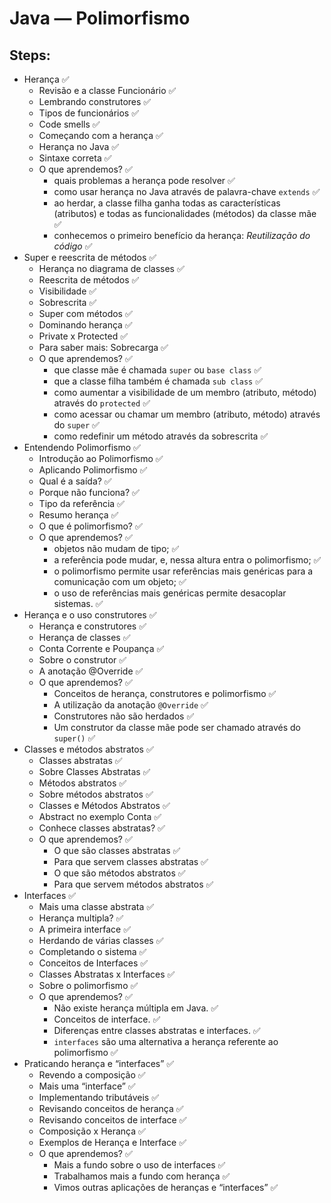 # Java — Polimorfismo

## Steps:

- Herança ✅
  - Revisão e a classe Funcionário ✅
  - Lembrando construtores ✅
  - Tipos de funcionários ✅
  - Code smells ✅
  - Começando com a herança ✅
  - Herança no Java ✅
  - Sintaxe correta ✅
  - O que aprendemos? ✅
    - quais problemas a herança pode resolver ✅
    - como usar herança no Java através de palavra-chave `extends` ✅
    - ao herdar, a classe filha ganha todas as características (atributos) e todas as funcionalidades (métodos) da classe mãe ✅
    - conhecemos o primeiro benefício da herança: _Reutilização do código_ ✅
- Super e reescrita de métodos ✅
  - Herança no diagrama de classes ✅
  - Reescrita de métodos ✅
  - Visibilidade ✅
  - Sobrescrita ✅
  - Super com métodos ✅
  - Dominando herança ✅
  - Private x Protected ✅
  - Para saber mais: Sobrecarga ✅
  - O que aprendemos? ✅
    - que classe mãe é chamada `super` ou `base class` ✅
    - que a classe filha também é chamada `sub class` ✅
    - como aumentar a visibilidade de um membro (atributo, método) através do `protected` ✅
    - como acessar ou chamar um membro (atributo, método) através do `super` ✅
    - como redefinir um método através da sobrescrita ✅
- Entendendo Polimorfismo ✅
  - Introdução ao Polimorfismo ✅
  - Aplicando Polimorfismo ✅
  - Qual é a saída? ✅
  - Porque não funciona? ✅
  - Tipo da referência ✅
  - Resumo herança ✅
  - O que é polimorfismo? ✅
  - O que aprendemos? ✅
    - objetos não mudam de tipo; ✅
    - a referência pode mudar, e, nessa altura entra o polimorfismo; ✅
    - o polimorfismo permite usar referências mais genéricas para a comunicação com um objeto; ✅
    - o uso de referências mais genéricas permite desacoplar sistemas. ✅
- Herança e o uso construtores ✅
  - Herança e construtores ✅
  - Herança de classes ✅
  - Conta Corrente e Poupança ✅
  - Sobre o construtor ✅
  - A anotação @Override ✅
  - O que aprendemos? ✅
    - Conceitos de herança, construtores e polimorfismo ✅
    - A utilização da anotação `@Override` ✅
    - Construtores não são herdados ✅
    - Um construtor da classe mãe pode ser chamado através do `super()` ✅
- Classes e métodos abstratos ✅
  - Classes abstratas ✅
  - Sobre Classes Abstratas ✅
  - Métodos abstratos ✅
  - Sobre métodos abstratos ✅
  - Classes e Métodos Abstratos ✅
  - Abstract no exemplo Conta ✅
  - Conhece classes abstratas? ✅
  - O que aprendemos? ✅
    - O que são classes abstratas ✅
    - Para que servem classes abstratas ✅
    - O que são métodos abstratos ✅
    - Para que servem métodos abstratos ✅
- Interfaces ✅
  - Mais uma classe abstrata ✅
  - Herança multipla? ✅
  - A primeira interface ✅
  - Herdando de várias classes ✅
  - Completando o sistema ✅
  - Conceitos de Interfaces ✅
  - Classes Abstratas x Interfaces ✅
  - Sobre o polimorfismo ✅
  - O que aprendemos? ✅
    - Não existe herança múltipla em Java. ✅
    - Conceitos de interface. ✅
    - Diferenças entre classes abstratas e interfaces. ✅
    - `interfaces` são uma alternativa a herança referente ao polimorfismo ✅
- Praticando herança e “interfaces” ✅
  - Revendo a composição ✅
  - Mais uma “interface” ✅
  - Implementando tributáveis ✅
  - Revisando conceitos de herança ✅
  - Revisando conceitos de interface ✅
  - Composição x Herança ✅
  - Exemplos de Herança e Interface ✅
  - O que aprendemos? ✅
    - Mais a fundo sobre o uso de interfaces ✅
    - Trabalhamos mais a fundo com herança ✅
    - Vimos outras aplicações de heranças e “interfaces” ✅